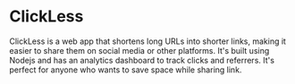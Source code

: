 # ClickLess
ClickLess is a web app that shortens long URLs into shorter links, making it easier to share them on social media or other platforms. It's built using Nodejs and has an analytics dashboard to track clicks and referrers. It's perfect for anyone who wants to save space while sharing link.
